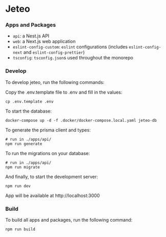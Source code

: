 # Jeteo

### Apps and Packages

- `api`: a Nest.js API
- `web`: a Next.js web application
- `eslint-config-custom`: `eslint` configurations (includes `eslint-config-next` and `eslint-config-prettier`)
- `tsconfig`: `tsconfig.json`s used throughout the monorepo

### Develop

To develop jeteo, run the following commands:

Copy the .env.template file to .env and fill in the values:
```
cp .env.template .env
```

To start the database:
```
docker-compose up -d -f .docker/docker-compose.local.yaml jeteo-db
```

To generate the prisma client and types:
```
# run in ./apps/api/
npm run generate
``` 

To run the migrations on your database:
```
# run in ./apps/api/
npm run migrate
```

And finally, to start the development server:
```
npm run dev
```

App will be available at http://localhost:3000

### Build

To build all apps and packages, run the following command:

```
npm run build
```
